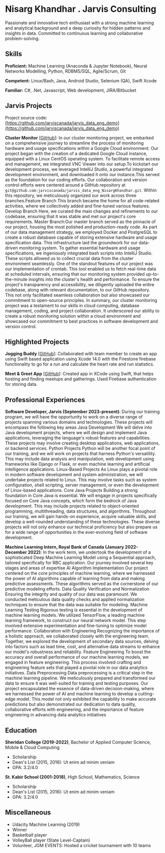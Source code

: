 # Nisarg Khandhar . Jarvis Consulting

Passionate and innovative tech enthusiast with a strong machine learning and analytical background and a deep curiosity for hidden patterns and insights in data. Committed to continuous learning and collaborative problem-solving.

## Skills

**Proficient:** Machine Learning (Anaconda & Jupyter Notebook), Neural Networks Modelling, Python, RDBMS/SQL, Agile/Scrum, Git

**Competent:** Linux/Bash, Java, Android Studio, Selenium (QA), Swift Xcode

**Familiar:** C#, .Net, Javascript, Web development, JIRA/Bitbucket

## Jarvis Projects

Project source code: [https://github.com/jarviscanada/jarvis_data_eng_demo](https://github.com/jarviscanada/jarvis_data_eng_demo)


**Cluster Monitor** [[GitHub](https://github.com/jarviscanada/jarvis_data_eng_demo/tree/mastergit@github.com:jarviscanada/jarvis_data_eng_NisargKhandhar.git)]: In our cluster monitoring project, we embarked on a comprehensive journey to streamline the process of monitoring hardware and usage specifications within a Google Cloud environment. Our project began with the creation of a dedicated Google Cloud instance, equipped with a Linux CentOS operating system. To facilitate remote access and management, we integrated VNC Viewer into our setup.To kickstart our development process, we leveraged IntelliJ Studio, a powerful integrated development environment, and downloaded it onto our instance.This served as the foundation for our coding efforts. Our collaboration and version control efforts were centered around a GitHub repository at `git@github.com:jarviscanada/jarvis_data_eng_NisargKhandhar.git`. Within this repository, we meticulously organized our work across three branches.Feature Branch This branch became the home for all code-related activities, where we collectively added and fine-tuned various features. Develop Branch Here, we curated the main changes and refinements to our codebase, ensuring that it was stable and met our project's core requirements. Master Branch:Our master branch served as the pinnacle of our project, housing the most polished and production-ready code. As part of our data management strategy, we employed Docker and PostgreSQL to create a robust database capable of storing extensive hardware and usage specification data. This infrastructure laid the groundwork for our data-driven monitoring system. To gather essential hardware and usage specifications, we ingeniously integrated bash scripts into IntelliJ Studio. These scripts allowed us to collect crucial data from the cluster environment seamlessly. One of the standout features of our project was our implementation of crontab. This tool enabled us to fetch real-time data at scheduled intervals, ensuring that our monitoring system provided up-to-the-minute insights into the cluster's health and performance. To ensure the project's transparency and accessibility, we diligently uploaded the entire codebase, along with relevant documentation, to our GitHub repository. This not only facilitated seamless collaboration but also showcased our commitment to open-source principles. In summary, our cluster monitoring project was a testament to our skills in cloud computing, database management, coding, and project collaboration. It underscored our ability to create a robust monitoring solution within a cloud environment and showcased our commitment to best practices in software development and version control.


## Highlighted Projects
**Jogging Buddy** [[GitHub](https://bitbucket.org/nisargv/jogging_buddy/commits/)]: Collaborated with team member to create an app using Swift based application using Xcode 14.0 with the Firestone firebase functionality to go for a run and calculate the heart rate and run statistics.

**Meet & Greet App** [[GitHub](https://github.com/nisargvk/Meet-Greet.git)]: Created app in XCode using Swift, that helps hosting and finding meetups and gatherings. Used Firebase authentication for storing data.


## Professional Experiences

**Software Developer, Jarvis (September 2023-present)**: During our training program, we will have the opportunity to work on a diverse range of projects spanning various domains and technologies. These projects will encompass the following key areas Java Development We will delve into Java development projects, where we will design and implement Java applications, leveraging the language's robust features and capabilities. These projects may involve creating desktop applications, web applications, or backend services. Python Projects Python will be another focal point of our training, and we will work on projects that harness Python's versatility. This may include data analysis and manipulation, web development using frameworks like Django or Flask, or even machine learning and artificial intelligence applications. Linux-Based Projects  As Linux plays a pivotal role in modern software development and system administration, we will undertake projects related to Linux. This may involve tasks such as system configuration, shell scripting, server management, or even the development of Linux-based applications. Core Java Projects Building a strong foundation in Core Java is essential. We will engage in projects specifically focused on Core Java concepts, which form the bedrock of Java development. This may include projects related to object-oriented programming, multithreading, data structures, and algorithms. Throughout our training, we will gain hands-on experience, acquire valuable skills, and develop a well-rounded understanding of these technologies. These diverse projects will not only enhance our technical proficiency but also prepare us for a wide range of opportunities in the ever-evolving field of software development.

**Machine Learning Intern, Royal Bank of Canada (January 2022- December 2022)**: In the work term, we undertook the development of a sophisticated Deep Machine Learning Model using a Sequential approach, tailored specifically for RBC application. Our journey involved several key stages and areas of expertise AI Algorithm Implementation Our project centered on the core principles of machine learning, where we harnessed the power of AI algorithms capable of learning from data and making predictive assessments. These algorithms served as the cornerstone of our predictive modeling efforts. Data Quality Verification and Normalization Ensuring the integrity and quality of our data was paramount. We conducted meticulous data quality checks and applied normalization techniques to ensure that the data was suitable for modeling. Machine Learning Testing Rigorous testing is essential in the development of machine learning models. We utilized TensorFlow, a leading machine learning framework, to construct our neural network model. This step involved extensive experimentation and fine-tuning to optimize model performance. Collaboration with Engineering Recognizing the importance of a holistic approach, we collaborated closely with the engineering team. Together, we explored the development of secondary data sources, delving into factors such as lead time, cost, and alternative data streams to enhance our model's robustness and reliability. Feature Engineering To boost the accuracy and overall performance of our machine learning models, we engaged in feature engineering. This process involved crafting and engineering feature sets that played a pivotal role in our data analytics initiatives. Data Preprocessing  Data preprocessing is a critical step in the machine learning pipeline. We meticulously prepared and transformed our data to ensure it was well-suited for training and testing purposes. Our project encapsulated the essence of data-driven decision-making, where we harnessed the power of AI and machine learning to develop a cutting-edge model. This model not only exhibited the capability to make accurate predictions but also demonstrated our dedication to data quality, collaborative efforts with engineering, and the importance of feature engineering in advancing data analytics initiatives


## Education
**Sheridan College (2019-2022)**, Bachelor of Applied Computer Science, Mobile & Cloud Computing
- Scholarship
- Dean's List (2015, 2016): Ut enim ad minim veniam
- GPA: 3.2/4.0

**St. Kabir School (2001-2018)**, High School, Mathematics, Science
- Scholarship
- Dean's List (2015, 2016): Ut enim ad minim veniam
- GPA: 3.2/4.0


## Miscellaneous
- Udacity Machine Learning (2019)
- Winner
- Basketball player
- VolleyBall player (State Level-Captain)
- Volunteer, JGM EVENTS: Hosted a cricket tournament with 10 teams